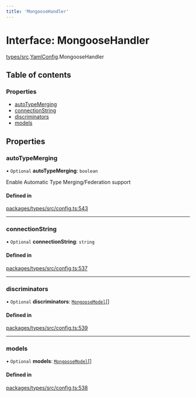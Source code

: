 ```yaml
---
title: 'MongooseHandler'
---
```


# Interface: MongooseHandler

[types/src](../modules/types_src).[YamlConfig](../modules/types_src.YamlConfig).MongooseHandler

## Table of contents

### Properties

- [autoTypeMerging](types_src.YamlConfig.MongooseHandler#autotypemerging)
- [connectionString](types_src.YamlConfig.MongooseHandler#connectionstring)
- [discriminators](types_src.YamlConfig.MongooseHandler#discriminators)
- [models](types_src.YamlConfig.MongooseHandler#models)

## Properties

### autoTypeMerging

• `Optional` **autoTypeMerging**: `boolean`

Enable Automatic Type Merging/Federation support

#### Defined in

[packages/types/src/config.ts:543](https://github.com/Urigo/graphql-mesh/blob/master/packages/types/src/config.ts#L543)

___

### connectionString

• `Optional` **connectionString**: `string`

#### Defined in

[packages/types/src/config.ts:537](https://github.com/Urigo/graphql-mesh/blob/master/packages/types/src/config.ts#L537)

___

### discriminators

• `Optional` **discriminators**: [`MongooseModel`](types_src.YamlConfig.MongooseModel)[]

#### Defined in

[packages/types/src/config.ts:539](https://github.com/Urigo/graphql-mesh/blob/master/packages/types/src/config.ts#L539)

___

### models

• `Optional` **models**: [`MongooseModel`](types_src.YamlConfig.MongooseModel)[]

#### Defined in

[packages/types/src/config.ts:538](https://github.com/Urigo/graphql-mesh/blob/master/packages/types/src/config.ts#L538)
